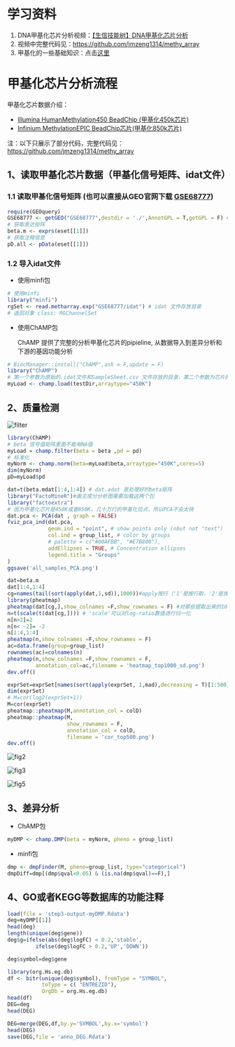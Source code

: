 
# 学习资料
1. DNA甲基化芯片分析视频：[【生信技能树】DNA甲基化芯片分析](https://www.bilibili.com/video/BV177411U7oj?p=4&t=89)
2. 视频中完整代码见：https://github.com/jmzeng1314/methy_array
3. 甲基化的一些基础知识：点击[这里](https://mp.weixin.qq.com/s?__biz=MzAxMDkxODM1Ng==&mid=2247492739&idx=1&sn=c044bb55fe19d48f3b8299e3b41949d6&chksm=9b4ba438ac3c2d2e4572c2c4935c948ac1b59ccb1e751e3f998b5504f209e71a46ddcc706247&mpshare=1&scene=24&srcid=&sharer_sharetime=1592959321470&sharer_shareid=0eae2185b03847f27b1a6454f6fb0661#rd)

#  甲基化芯片分析流程

甲基化芯片数据介绍：
* [Illumina HumanMethylation450 BeadChip (甲基化450k芯片)](http://www.biotrainee.com/thread-237-1-1.html) 
* [Infinium MethylationEPIC BeadChip芯片(甲基化850k芯片)](https://mp.weixin.qq.com/s?__biz=MzI2MDA4NTYzOA==&mid=2649533250&idx=1&sn=1875eb152f5bda3db0b24c3ee2c8c9d7&scene=21#wechat_redirect)

注：以下只展示了部分代码，完整代码见：https://github.com/jmzeng1314/methy_array

## 1、读取甲基化芯片数据（甲基化信号矩阵、idat文件）


### 1.1 读取甲基化信号矩阵 (也可以直接从GEO官网下载 [GSE68777](https://www.ncbi.nlm.nih.gov/geo/query/acc.cgi?acc=GSE68777))


```R
require(GEOquery)    
GSE68777 <- getGEO("GSE68777",destdir = './',AnnotGPL = T,getGPL = F) # 下载数据
# 获取表达矩阵
beta.m <- exprs(eset[[1]])
# 获取注释信息
pD.all <- pData(eset[[1]]) 
```

### 1.2  导入idat文件

*  使用minfi包


```R
# 使用minfi
library("minfi")
rgSet <- read.metharray.exp("GSE68777/idat") # idat 文件存放目录
# 返回对象 class: RGChannelSet
```

*  使用ChAMP包

   ChAMP 提供了完整的分析甲基化芯片的pipieline, 从数据导入到差异分析和下游的基因功能分析


```R
# BiocManager::install("ChAMP",ask = F,update = F)
library("ChAMP")
# 第一个参数为原始的.idat文件和SampleSheet.csv 文件存放的目录，第二个参数为芯片的类型，包括450K和EPIC两种，默认为450K
myLoad <- champ.load(testDir,arraytype="450K")
```

## 2、质量检测
![filter](https://github.com/nanawei-3/Jupyter_learning/raw/master/pptpicture/filter.png)


```R
library(ChAMP)
# beta 信号值矩阵里面不能有NA值
myLoad = champ.filter(beta = beta ,pd = pd)
# 标准化
myNorm <- champ.norm(beta=myLoad$beta,arraytype="450K",cores=5)
dim(myNorm) 
pD=myLoad$pd
```


```R
dat=t(beta.mdat[1:4,1:4]) # dat.adat 是处理好的beta矩阵
library("FactoMineR")#画主成分分析图需要加载这两个包
library("factoextra")  
# 因为甲基化芯片是450K或者850K，几十万行的甲基化位点，所以PCA不会太快
dat.pca <- PCA(dat , graph = FALSE) 
fviz_pca_ind(dat.pca,
             geom.ind = "point", # show points only (nbut not "text")
             col.ind = group_list, # color by groups
             # palette = c("#00AFBB", "#E7B800"),
             addEllipses = TRUE, # Concentration ellipses
             legend.title = "Groups"
)
ggsave('all_samples_PCA.png')

dat=beta.m
dat[1:4,1:4] 
cg=names(tail(sort(apply(dat,1,sd)),1000))#apply按行（'1'是按行取，'2'是按列取）取每一行的方差，从小到大排序，取最大的1000个
library(pheatmap)
pheatmap(dat[cg,],show_colnames =F,show_rownames = F) #对那些提取出来的1000个基因所在的每一行取出，组合起来为一个新的表达矩阵
n=t(scale(t(dat[cg,]))) # 'scale'可以对log-ratio数值进行归一化
n[n>2]=2 
n[n< -2]= -2
n[1:4,1:4]
pheatmap(n,show_colnames =F,show_rownames = F)
ac=data.frame(group=group_list)
rownames(ac)=colnames(n)  
pheatmap(n,show_colnames =F,show_rownames = F,
         annotation_col=ac,filename = 'heatmap_top1000_sd.png')
dev.off()

exprSet=exprSet[names(sort(apply(exprSet, 1,mad),decreasing = T)[1:500]),]
dim(exprSet)
# M=cor(log2(exprSet+1)) 
M=cor(exprSet)
pheatmap::pheatmap(M,annotation_col = colD)
pheatmap::pheatmap(M,
                   show_rownames = F,
                   annotation_col = colD,
                   filename = 'cor_top500.png')
dev.off() 


```

![fig2](https://github.com/nanawei-3/Jupyter_learning/raw/master/pptpicture/all_samples_PCA.png)

![fig3](https://github.com/nanawei-3/Jupyter_learning/raw/master/pptpicture/heatmap_top1000_sd.png)

![fig5](https://github.com/nanawei-3/Jupyter_learning/raw/master/pptpicture/cor_top500.png)

## 3、差异分析

* ChAMP包


```R
myDMP <- champ.DMP(beta = myNorm, pheno = group_list)
```

* minfi包


```R
dmp <- dmpFinder(M, pheno=group_list, type="categorical")
dmpDiff=dmp[(dmp$qval<0.05) & (is.na(dmp$qval)==F),]
```

## 4、GO或者KEGG等数据库的功能注释


```R
load(file = 'step3-output-myDMP.Rdata')
deg=myDMP[[1]]
head(deg)
length(unique(deg$gene)) 
deg$g=ifelse(abs(deg$logFC) < 0.2,'stable',
         ifelse(deg$logFC > 0.2,'UP','DOWN'))

deg$symbol=deg$gene

library(org.Hs.eg.db)
df <- bitr(unique(deg$symbol), fromType = "SYMBOL",
           toType = c( "ENTREZID"),
           OrgDb = org.Hs.eg.db)
head(df)
DEG=deg
head(DEG)

DEG=merge(DEG,df,by.y='SYMBOL',by.x='symbol')
head(DEG)
save(DEG,file = 'anno_DEG.Rdata')  
```
